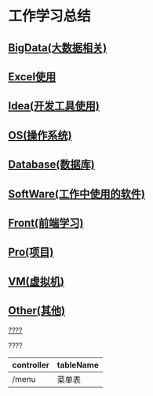# 工作学习总结

## [BigData(大数据相关)](https://github.com/wjn0918/Study/tree/master/BigData)
## [Excel使用](https://github.com/wjn0918/Study/tree/master/EXECL)
## [Idea(开发工具使用)](https://github.com/wjn0918/Study/tree/master/Idea)
## [OS(操作系统)](https://github.com/wjn0918/Study/tree/master/OS)
## [Database(数据库)](https://github.com/wjn0918/Study/tree/master/database)
## [SoftWare(工作中使用的软件)](https://github.com/wjn0918/Study/tree/master/SoftWare)
## [Front(前端学习)](https://github.com/wjn0918/Study/tree/master/Front)
## [Pro(项目)](https://github.com/wjn0918/Study/tree/master/Pro)
## [VM(虚拟机)](https://github.com/wjn0918/Study/tree/master/VM)
## [Other(其他)](https://github.com/wjn0918/Study/tree/master/Other)

[????](#1)

<span id="1"> ????</span>

controller| tableName
-|-
/menu| 菜单表





